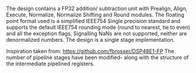 The design contains a FP32 addition/ subtraction unit with Prealign, Align, Execute, Normalize, Normalize Shifting and Round modules.
The floating point format used is a simplified IEEE754 Single precision standard and supports the default IEEE754 rounding mode (round to nearest, tie to even) and all the exception flags. Signalling NaNs are not supported, neither are denormalized numbers.
The design is a single stage implementation.

Inspiration taken from: https://github.com/fbrosser/DSP48E1-FP
The number of pipeline stages have been modified- along with the structure of the intermediate pipelined registers. 

